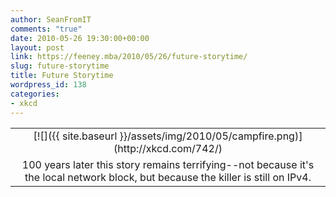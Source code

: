 ```yaml
---
author: SeanFromIT
comments: "true"
date: 2010-05-26 19:30:00+00:00
layout: post
link: https://feeney.mba/2010/05/26/future-storytime/
slug: future-storytime
title: Future Storytime
wordpress_id: 138
categories:
- xkcd
---
```


<table cellpadding="0" align="center" cellspacing="0" style="margin-left: auto;margin-right: auto;text-align: center" ><tbody ><tr >
<td style="text-align: center" >[![]({{ site.baseurl }}/assets/img/2010/05/campfire.png)](http://xkcd.com/742/)
</td></tr><tr >
<td style="text-align: center" >100 years later this story remains terrifying--not because it's the local network block, but because the killer is still on IPv4.
</td></tr></tbody></table>  

